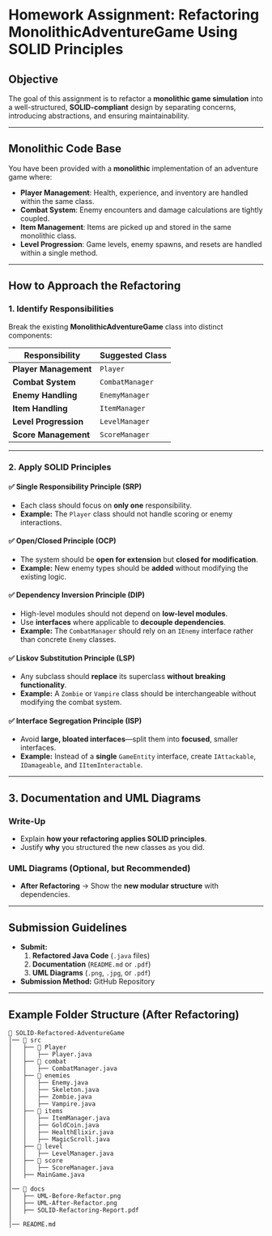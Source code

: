 # **Homework Assignment: Refactoring MonolithicAdventureGame Using SOLID Principles**

## **Objective**
The goal of this assignment is to refactor a **monolithic game simulation** into a well-structured, **SOLID-compliant** design by separating concerns, introducing abstractions, and ensuring maintainability.

---

## **Monolithic Code Base**
You have been provided with a **monolithic** implementation of an adventure game where:
- **Player Management**: Health, experience, and inventory are handled within the same class.
- **Combat System**: Enemy encounters and damage calculations are tightly coupled.
- **Item Management**: Items are picked up and stored in the same monolithic class.
- **Level Progression**: Game levels, enemy spawns, and resets are handled within a single method.

---

## **How to Approach the Refactoring**

### **1. Identify Responsibilities**
Break the existing **MonolithicAdventureGame** class into distinct components:

| Responsibility           | Suggested Class |
|-------------------------|----------------|
| **Player Management**  | `Player` |
| **Combat System**       | `CombatManager` |
| **Enemy Handling**      | `EnemyManager` |
| **Item Handling**       | `ItemManager` |
| **Level Progression**   | `LevelManager` |
| **Score Management**    | `ScoreManager` |

---

### **2. Apply SOLID Principles**

#### **✅ Single Responsibility Principle (SRP)**
- Each class should focus on **only one** responsibility.
- **Example:** The `Player` class should not handle scoring or enemy interactions.

#### **✅ Open/Closed Principle (OCP)**
- The system should be **open for extension** but **closed for modification**.
- **Example:** New enemy types should be **added** without modifying the existing logic.

#### **✅ Dependency Inversion Principle (DIP)**
- High-level modules should not depend on **low-level modules**.
- Use **interfaces** where applicable to **decouple dependencies**.
- **Example:** The `CombatManager` should rely on an `IEnemy` interface rather than concrete `Enemy` classes.

#### **✅ Liskov Substitution Principle (LSP)**
- Any subclass should **replace** its superclass **without breaking functionality**.
- **Example:** A `Zombie` or `Vampire` class should be interchangeable without modifying the combat system.

#### **✅ Interface Segregation Principle (ISP)**
- Avoid **large, bloated interfaces**—split them into **focused**, smaller interfaces.
- **Example:** Instead of a **single** `GameEntity` interface, create `IAttackable`, `IDamageable`, and `IItemInteractable`.

---

## **3. Documentation and UML Diagrams**
### **Write-Up**
- Explain **how your refactoring applies SOLID principles**.
- Justify **why** you structured the new classes as you did.

### **UML Diagrams (Optional, but Recommended)**
- **After Refactoring** → Show the **new modular structure** with dependencies.

---

## **Submission Guidelines**
- **Submit:**
  1. **Refactored Java Code** (`.java` files)
  2. **Documentation** (`README.md` or `.pdf`)
  3. **UML Diagrams** (`.png`, `.jpg`, or `.pdf`)
- **Submission Method:** GitHub Repository

---

## **Example Folder Structure (After Refactoring)**
```
📂 SOLID-Refactored-AdventureGame
│── 📂 src
│   ├── 📂 Player
│   │   ├── Player.java
│   ├── 📂 combat
│   │   ├── CombatManager.java
│   ├── 📂 enemies
│   │   ├── Enemy.java
│   │   ├── Skeleton.java
│   │   ├── Zombie.java
│   │   ├── Vampire.java
│   ├── 📂 items
│   │   ├── ItemManager.java
│   │   ├── GoldCoin.java
│   │   ├── HealthElixir.java
│   │   ├── MagicScroll.java
│   ├── 📂 level
│   │   ├── LevelManager.java
│   ├── 📂 score
│   │   ├── ScoreManager.java
│   ├── MainGame.java
│
│── 📂 docs
│   ├── UML-Before-Refactor.png
│   ├── UML-After-Refactor.png
│   ├── SOLID-Refactoring-Report.pdf
│
│── README.md
```
